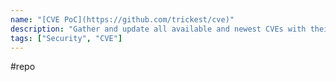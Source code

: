 ```yaml
---
name: "[CVE PoC](https://github.com/trickest/cve)"
description: "Gather and update all available and newest CVEs with their PoC."
tags: ["Security", "CVE"]
---
```

#repo